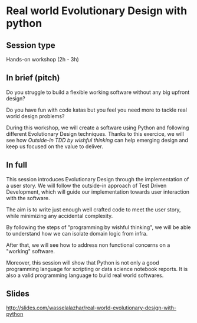 # Real world Evolutionary Design with python

## Session type

Hands-on workshop (2h - 3h)

## In brief (pitch)

Do you struggle to build a flexible working software without any big upfront design?

Do you have fun with code katas but you feel you need more to tackle real world design problems?

During this workshop, we will create a software using Python and following different Evolutionary Design techniques. Thanks to this exercice, we will see how _Outside-in TDD by wishful thinking_ can help emerging design and keep us focused on the value to deliver.

## In full

This session introduces Evolutionary Design through the implementation of a user story. We will follow the outside-in approach of Test Driven Development, which will guide our implementation towards user interaction with the software.

The aim is to write just enough well crafted code to meet the user story, while minimizing any accidental complexity.

By following the steps of "programming by wishful thinking", we will be able to understand how we can isolate domain logic from infra.

After that, we will see how to address non functional concerns on a "working" software.

Moreover, this session will show that Python is not only a good programming language for scripting or data science notebook reports. It is also a valid programming language to build real world softwares.

## Slides

<http://slides.com/wasselalazhar/real-world-evolutionary-design-with-python>